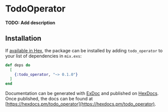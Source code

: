 # TodoOperator

**TODO: Add description**

## Installation

If [available in Hex](https://hex.pm/docs/publish), the package can be installed
by adding `todo_operator` to your list of dependencies in `mix.exs`:

```elixir
def deps do
  [
    {:todo_operator, "~> 0.1.0"}
  ]
end
```

Documentation can be generated with [ExDoc](https://github.com/elixir-lang/ex_doc)
and published on [HexDocs](https://hexdocs.pm). Once published, the docs can
be found at [https://hexdocs.pm/todo_operator](https://hexdocs.pm/todo_operator).


